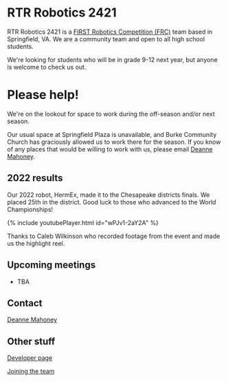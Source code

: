 # RTR Robotics 2421

RTR Robotics 2421 is a [FIRST Robotics Competition (FRC)](https://www.firstinspires.org/robotics/frc) team based in Springfield, VA. We are a community team and open to all high school students. 

We're looking for students who will be in grade 9-12 next year, but anyone is welcome to check us out.

# Please help!

We're on the lookout for space to work during the off-season and/or next season.

Our usual space at Springfield Plaza is unavailable, and Burke Community Church has graciously allowed us to work there for the season. If you know of any places that would be willing to work with us, please email [Deanne Mahoney](mailto:first2421@gmail.com). 

## 2022 results

Our 2022 robot, HermEx, made it to the Chesapeake districts finals. We placed 25th in the district. Good luck to those who advanced to the World Championships!

{% include youtubePlayer.html id="wPJv1-2aY2A" %}

Thanks to Caleb Wilkinson who recorded footage from the event and made us the highlight reel.

## Upcoming meetings
* TBA


## Contact

[Deanne Mahoney](mailto:first2421@gmail.com)

## Other stuff
[Developer page](/developers)

[Joining the team](/welcome)
